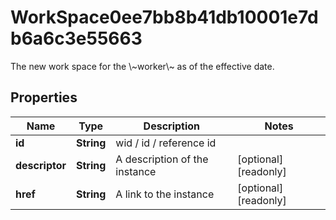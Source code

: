 

# WorkSpace0ee7bb8b41db10001e7db6a6c3e55663

The new work space for the \\~worker\\~ as of the effective date.

## Properties

| Name | Type | Description | Notes |
|------------ | ------------- | ------------- | -------------|
|**id** | **String** | wid / id / reference id |  |
|**descriptor** | **String** | A description of the instance |  [optional] [readonly] |
|**href** | **String** | A link to the instance |  [optional] [readonly] |



